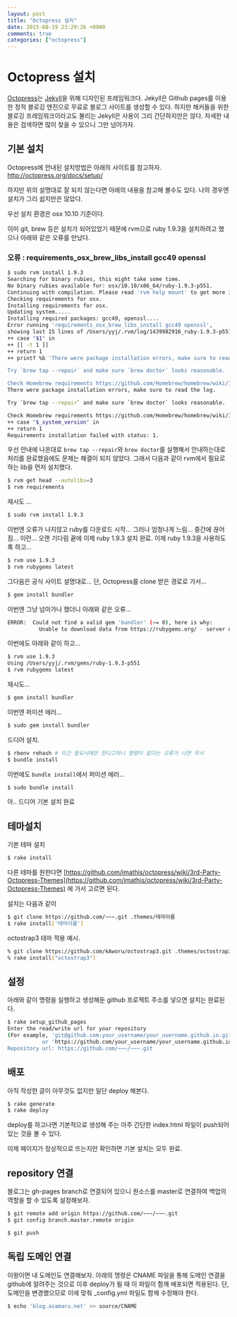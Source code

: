 ```yaml
---
layout: post
title: "Octopress 설치"
date: 2015-08-19 23:29:26 +0900
comments: true
categories: ["octopress"]
---
```

# Octopress 설치

[Octopress](http://octopress.org/)는 [Jekyll](http://jekyllrb.com/)을 위해 디자인된 프레임워크다.
Jekyll은 Github pages를 이용한 정적 블로깅 엔진으로 무료로 블로그 사이트를 생성할 수 있다.
하지만 해커들을 위한 블로깅 프레임워크이라고도 불리는 Jekyll은 사용이 그리 간단하지만은 않다.
자세한 내용은 검색하면 많이 찾을 수 있으니 그만 넘어가자.

## 기본 설치

Octopress에 안내된 설치방법은 아래의 사이트를 참고하자.
http://octopress.org/docs/setup/

하지만 위의 설명대로 잘 되지 않는다면 아래의 내용을 참고해 볼수도 있다. 나의 경우엔 설치가 그리 쉽지만은 않았다.

우선 설치 환경은 osx 10.10 기준이다.

이미 git, brew 등은 설치가 되어있었기 때문에 rvm으로 ruby 1.9.3을 설치하려고 했으나 아래와 같은 오류를 만났다.

### 오류 : requirements_osx_brew_libs_install gcc49 openssl

```bash
$ sudo rvm install 1.9.3
Searching for binary rubies, this might take some time.
No binary rubies available for: osx/10.10/x86_64/ruby-1.9.3-p551.
Continuing with compilation. Please read 'rvm help mount' to get more information on binary rubies.
Checking requirements for osx.
Installing requirements for osx.
Updating system.....
Installing required packages: gcc49, openssl....
Error running 'requirements_osx_brew_libs_install gcc49 openssl',
showing last 15 lines of /Users/yyj/.rvm/log/1439982916_ruby-1.9.3-p551/package_install_gcc49_openssl.log
++ case "$1" in
++ [[ -t 1 ]]
++ return 1
++ printf %b 'There were package installation errors, make sure to read the log.

Try `brew tap --repair` and make sure `brew doctor` looks reasonable.

Check Homebrew requirements https://github.com/Homebrew/homebrew/wiki/Installation\n'
There were package installation errors, make sure to read the log.

Try `brew tap --repair` and make sure `brew doctor` looks reasonable.

Check Homebrew requirements https://github.com/Homebrew/homebrew/wiki/Installation
++ case "$_system_version" in
++ return 1
Requirements installation failed with status: 1.

```

우선 안내에 나온대로 `brew tap --repair`와 `brew doctor`를 실행해서 안내하는대로 처리를 완료했음에도 문제는 해결이 되지 않았다.
그래서 다음과 같이 rvm에서 필요로하는 lib을 먼저 설치했다.

```bash
$ rvm get head --autolibs=3
$ rvm requirements
```

재시도 ...

```bash
$ sudo rvm install 1.9.3
```

이번엔 오류가 나지않고 ruby를 다운로드 시작... 그러나 엄청나게 느림... 중간에 끊어짐... 이런...
오랜 기다림 끝에 이제 ruby 1.9.3 설치 완료.
이제 ruby 1.9.3을 사용하도록 하고...

```bash
$ rvm use 1.9.3
$ rvm rubygems latest
```

그다음은 공식 사이트 설명대로... 단, Octopress를 clone 받은 경로로 가서...

```bash
$ gem install bundler
```

이번엔 그냥 넘아가나 했더니 아래와 같은 오류...

```bash
ERROR:  Could not find a valid gem 'bundler' (>= 0), here is why:
          Unable to download data from https://rubygems.org/ - server did not return a valid file (https://rubygems.org/latest_specs.4.8.gz)
```

이번에도 아래와 같이 하고...

```bash
$ rvm use 1.9.3
Using /Users/yyj/.rvm/gems/ruby-1.9.3-p551
$ rvm rubygems latest
```

 재시도...

```bash
$ gem install bundler
```

이번엔 퍼미션 에러...

```bash
$ sudo gem install bundler
```

드디어 설치.


```bash
$ rbenv rehash # 이건 필요시에만 한다고하니 명령이 없다는 오류가 나면 무시
$ bundle install
```

이번에도 `bundle install`에서 퍼미션 에러...

```bash
$ sudo bundle install
```

아.. 드디어 기본 설치 완료

## 테마설치

기본 테마 설치

```bash
$ rake install
```

다른 테마를 원한다면 [https://github.com/imathis/octopress/wiki/3rd-Party-Octopress-Themes](https://github.com/imathis/octopress/wiki/3rd-Party-Octopress-Themes) 에 가서 고르면 된다.

설치는 다음과 같이

```bash
$ git clone https://github.com/~~~.git .themes/테마이름
$ rake install['테마이름']
```

octostrap3 테마 적용 예시.

```bash
% git clone https://github.com/kAworu/octostrap3.git .themes/octostrap3
% rake install["octostrap3"]
```

## 설정

아래와 같이 명령을 실행하고 생성해둔 github 프로젝트 주소를 넣으면 설치는 완료된다.

```bash
$ rake setup_github_pages
Enter the read/write url for your repository
(For example, 'git@github.com:your_username/your_username.github.io.git)
           or 'https://github.com/your_username/your_username.github.io')
Repository url: https://github.com/~~~/~~~.git
```

## 배포

아직 작성한 글이 아무것도 없지만 일단 deploy 해본다.

```bash
$ rake generate
$ rake deploy
```

deploy를 하고나면 기본적으로 생성해 주는 아주 간단한 index.html 파일이 push되어 있는 것을 볼 수 있다.

이제 페이지가 정상적으로 뜨는지만 확인하면 기본 설치는 모두 완료.

## repository 연결

블로그는 gh-pages branch로 연결되어 있으니 원소스를 master로 연결하여 백업의 역할을 할 수 있도록 설정해보자.

```bash
$ git remote add origin https://github.com/~~~/~~~.git
$ git config branch.master.remote origin

$ git push
```

## 독립 도메인 연결

이왕이면 내 도메인도 연결해보자. 아래의 명령은 CNAME 파일을 통해 도메인 연결을 github에 알려주는 것으로 이후 deploy가 될 때 이 파일이 함께 배포되면 적용된다. 단, 도메인을 변경했으므로 이에 맞춰 _config.yml 파일도 함께 수정해야 한다.

```bash
$ echo 'blog.asamaru.net' >> source/CNAME
```
